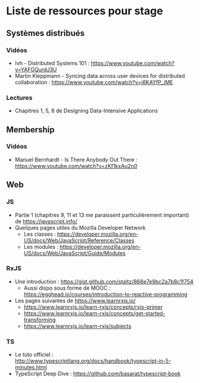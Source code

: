 # Liste de ressources pour stage

## Systèmes distribués

### Vidéos
- Ivh - Distributed Systems 101 : https://www.youtube.com/watch?v=YAFGQurdJ3U
- Martin Kleppmann - Syncing data across user devices for distributed collaboration : https://www.youtube.com/watch?v=j6KAYfP_iME

### Lectures
- Chapitres 1, 5, 8 de Designing Data-Intensive Applications

## Membership

### Vidéos
- Manuel Bernhardt - Is There Anybody Out There : https://www.youtube.com/watch?v=zKf1kxAu2n0

## Web

### JS
- Partie 1 (chapitres 9, 11 et 13 me paraissent particulièrement important) de https://javascript.info/
- Quelques pages utiles du Mozilla Developer Network
    - Les classes : https://developer.mozilla.org/en-US/docs/Web/JavaScript/Reference/Classes
    - Les modules : https://developer.mozilla.org/en-US/docs/Web/JavaScript/Guide/Modules

### RxJS
- Une introduction : https://gist.github.com/staltz/868e7e9bc2a7b8c1f754
    - Aussi dispo sous forme de MOOC : https://egghead.io/courses/introduction-to-reactive-programming
- Les pages suivantes de https://www.learnrxjs.io/
    - https://www.learnrxjs.io/learn-rxjs/concepts/rxjs-primer
    - https://www.learnrxjs.io/learn-rxjs/concepts/get-started-transforming
    - https://www.learnrxjs.io/learn-rxjs/subjects

### TS
- Le tuto officiel : http://www.typescriptlang.org/docs/handbook/typescript-in-5-minutes.html
- TypeScript Deep Dive : https://github.com/basarat/typescript-book
